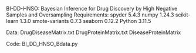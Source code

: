 BI-DD-HNSO: Bayesian Inference for Drug Discovery by High Negative Samples and Oversampling
Requirements:
spyder  5.4.3
numpy   1.24.3
scikit-learn  1.3.0
smote-variants  0.7.3
seaborn   0.12.2
Python 3.11.5 


Data:
DrugDiseaseMatrix.txt
DrugProteinMatrix.txt
DiseaseProteinMatrix


Code:
BI_DD_HNSO_Bdata.py
